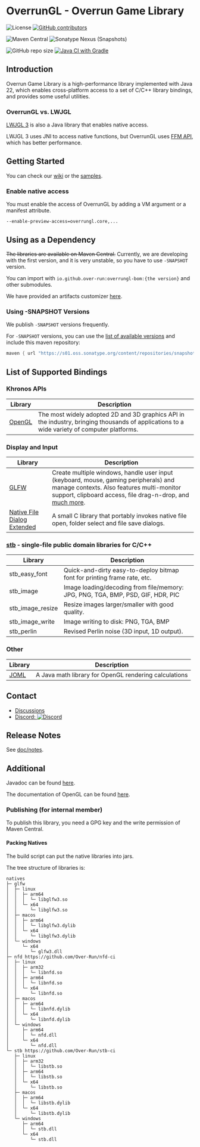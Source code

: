# OverrunGL - Overrun Game Library

![License](https://img.shields.io/github/license/Over-Run/overrungl)
[![GitHub contributors](https://img.shields.io/github/contributors/Over-Run/overrungl)](https://github.com/Over-Run/overrungl/graphs/contributors)

![Maven Central](https://img.shields.io/maven-central/v/io.github.over-run/overrungl)
![Sonatype Nexus (Snapshots)](https://img.shields.io/nexus/s/io.github.over-run/overrungl?server=https%3A%2F%2Fs01.oss.sonatype.org%2F)

![GitHub repo size](https://img.shields.io/github/repo-size/Over-Run/overrungl)
[![Java CI with Gradle](https://github.com/Over-Run/overrungl/actions/workflows/gradle.yml/badge.svg?event=push)](https://github.com/Over-Run/overrungl/actions/workflows/gradle.yml)

## Introduction

Overrun Game Library is a high-performance library implemented with Java 22,
which enables cross-platform access to a set of C/C++ library bindings, and provides some useful utilities.

### OverrunGL vs. LWJGL

[LWJGL 3](https://github.com/LWJGL/lwjgl3) is also a Java library that enables native access.

LWJGL 3 uses JNI to access native functions,
but OverrunGL uses [FFM API](https://openjdk.org/jeps/454), which has better performance.

## Getting Started

You can check our [wiki](https://github.com/Over-Run/overrungl/wiki) or
the [samples](modules/samples/src/test/java/overrungl/demo).

### Enable native access

You must enable the access of OverrunGL by adding a VM argument or a manifest attribute.

```
--enable-preview-access=overrungl.core,...
```

## Using as a Dependency

~~The libraries are available on Maven Central.~~ Currently, we are developing with the first version, and it is very
unstable, so you have to use `-SNAPSHOT` version.

You can import with `io.github.over-run:overrungl-bom:{the version}` and other submodules.

We have provided an artifacts customizer [here](https://over-run.github.io/overrungl-gen/).

### Using -SNAPSHOT Versions

We publish `-SNAPSHOT` versions frequently.

For `-SNAPSHOT` versions, you can use
the [list of available versions](https://s01.oss.sonatype.org/content/repositories/snapshots/io/github/over-run/overrungl/maven-metadata.xml)
and include this maven repository:

```groovy
maven { url "https://s01.oss.sonatype.org/content/repositories/snapshots" }
```

## List of Supported Bindings

### Khronos APIs

| Library                                   | Description                                                                                                                                 |
|-------------------------------------------|---------------------------------------------------------------------------------------------------------------------------------------------|
| [OpenGL](https://www.khronos.org/opengl/) | The most widely adopted 2D and 3D graphics API in the industry, bringing thousands of applications to a wide variety of computer platforms. |

### Display and Input

| Library                                                                          | Description                                                                                                                                                                                                                                |
|----------------------------------------------------------------------------------|--------------------------------------------------------------------------------------------------------------------------------------------------------------------------------------------------------------------------------------------|
| [GLFW](http://www.glfw.org/)                                                     | Create multiple windows, handle user input (keyboard, mouse, gaming peripherals) and manage contexts. Also features multi-monitor support, clipboard access, file drag-n-drop, and [much more](http://www.glfw.org/docs/latest/news.html). |
| [Native File Dialog Extended](https://github.com/btzy/nativefiledialog-extended) | A small C library that portably invokes native file open, folder select and file save dialogs.                                                                                                                                             |

### [stb](https://github.com/nothings/stb) - single-file public domain libraries for C/C++

| Library          | Description                                                                     |
|------------------|---------------------------------------------------------------------------------|
| stb_easy_font    | 	Quick-and-dirty easy-to-deploy bitmap font for printing frame rate, etc.       |
| stb_image        | Image loading/decoding from file/memory: JPG, PNG, TGA, BMP, PSD, GIF, HDR, PIC |
| stb_image_resize | Resize images larger/smaller with good quality.                                 |
| stb_image_write  | 	Image writing to disk: PNG, TGA, BMP                                           |
| stb_perlin       | Revised Perlin noise (3D input, 1D output).                                     |

### Other

| Library                                 | Description                                           |
|-----------------------------------------|-------------------------------------------------------|
| [JOML](https://github.com/JOML-CI/JOML) | A Java math library for OpenGL rendering calculations |

## Contact

- [Discussions](https://github.com/Over-Run/overrungl/discussions)
- [Discord: ![Discord](https://img.shields.io/discord/1048545705553313862)](https://discord.gg/UKRJapDKgX)

## Release Notes

See [doc/notes](doc/notes/README.md).

## Additional

Javadoc can be found [here](https://over-run.github.io/overrungl-doc/).

The documentation of OpenGL can be found [here](https://docs.gl/).

### Publishing (for internal member)

To publish this library, you need a GPG key and the write permission of Maven Central.

#### Packing Natives

The build script can put the native libraries into jars.

The tree structure of libraries is:

```text
natives
├─ glfw
│  ├─ linux
│  │  ├─ arm64
│  │  │  └─ libglfw3.so
│  │  └─ x64
│  │     └─ libglfw3.so
│  ├─ macos
│  │  ├─ arm64
│  │  │  └─ libglfw3.dylib
│  │  └─ x64
│  │     └─ libglfw3.dylib
│  └─ windows
│     └─ x64
│        └─ glfw3.dll
├─ nfd https://github.com/Over-Run/nfd-ci
│  ├─ linux
│  │  ├─ arm32
│  │  │  └─ libnfd.so
│  │  ├─ arm64
│  │  │  └─ libnfd.so
│  │  └─ x64
│  │     └─ libnfd.so
│  ├─ macos
│  │  ├─ arm64
│  │  │  └─ libnfd.dylib
│  │  └─ x64
│  │     └─ libnfd.dylib
│  └─ windows
│     ├─ arm64
│     │  └─ nfd.dll
│     └─ x64
│        └─ nfd.dll
└─ stb https://github.com/Over-Run/stb-ci
   ├─ linux
   │  ├─ arm32
   │  │  └─ libstb.so
   │  ├─ arm64
   │  │  └─ libstb.so
   │  └─ x64
   │     └─ libstb.so
   ├─ macos
   │  ├─ arm64
   │  │  └─ libstb.dylib
   │  └─ x64
   │     └─ libstb.dylib
   └─ windows
      ├─ arm64
      │  └─ stb.dll
      └─ x64
         └─ stb.dll
```
